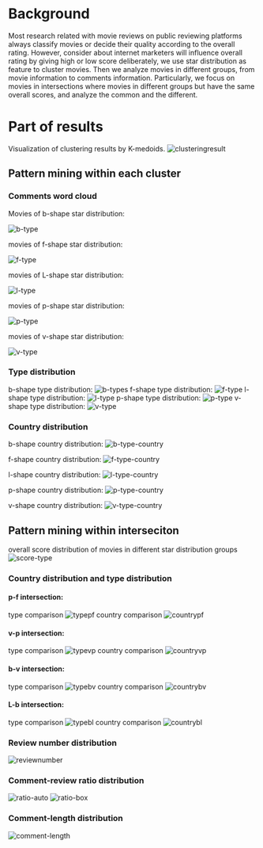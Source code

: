 # Background
Most research related with movie reviews on public reviewing platforms always classify movies or decide their quality according to the overall rating. However, consider about internet marketers will influence overall rating by giving high or low score deliberately, we use star distribution as feature to cluster movies. Then we analyze movies in different groups, from movie information to comments information. Particularly, we focus on movies in intersections where movies in different groups but have the same overall scores, and analyze the common and the different. 
# Part of results
Visualization of clustering results by K-medoids.
![clusteringresult](https://raw.githubusercontent.com/EvenYi/DataMiningFinalProject/master/Image/cluster_of_star_distribution.png)
## Pattern mining within each cluster
### Comments word cloud
Movies of b-shape star distribution:

![b-type](https://raw.githubusercontent.com/EvenYi/DataMiningFinalProject/master/Image/b_type_wordscloud.jpg)

movies of f-shape star distribution:

![f-type](https://raw.githubusercontent.com/EvenYi/DataMiningFinalProject/master/Image/f_type_wordscloud.jpg)

movies of L-shape star distribution:

![l-type](https://raw.githubusercontent.com/EvenYi/DataMiningFinalProject/master/Image/l_type_wordscloud.jpg)

movies of p-shape star distribution:

![p-type](https://raw.githubusercontent.com/EvenYi/DataMiningFinalProject/master/Image/p_type_wordscloud.jpg)

movies of v-shape star distribution:

![v-type](https://raw.githubusercontent.com/EvenYi/DataMiningFinalProject/master/Image/v_type_wordscloud.jpg)

### Type distribution
b-shape type distribution:
![b-types](Image/b_cluster_movie_type.png)
f-shape type distribution:
![f-type](Image/f_cluster_movie_type.png)
l-shape type distribution:
![l-type](Image/l_cluster_movie_type.png)
p-shape type distribution:
![p-type](Image/p_cluster_movie_type.png)
v-shape type distribution:
![v-type](Image/v_cluster_movie_type.png)

### Country distribution

b-shape country distribution:
![b-type-country](Image/b_cluster_movie_country.png)

f-shape country distribution:
![f-type-country](Image/f_cluster_movie_country.png)

l-shape country distribution:
![l-type-country](Image/l_cluster_movie_country.png)

p-shape country distribution:
![p-type-country](Image/p_cluster_movie_country.png)

v-shape country distribution:
![v-type-country](Image/v_cluster_movie_country.png)

## Pattern mining within interseciton
overall score distribution of movies in different star distribution groups
![score-type](https://raw.githubusercontent.com/EvenYi/DataMiningFinalProject/master/Image/DM-scores-type.png)

### Country distribution and type distribution

#### p-f intersection:
type comparison
![typepf](Image/DM-typepf.png)
country comparison
![countrypf](Image/DM-countrypf.png)

#### v-p intersection:
type comparison
![typevp](Image/DM-typevp.png)
country comparison
![countryvp](Image/DM-countryvp.png)

#### b-v intersection:
type comparison
![typebv](Image/DM-typebv.png)
country comparison
![countrybv](Image/DM-countrybv.png)

#### L-b intersection:
type comparison
![typebl](Image/DM-typebl.png)
country comparison
![countrybl](Image/DM-countrybl.png)

### Review number distribution
![reviewnumber](Image/DM-review-box.png)

### Comment-review ratio distribution
![ratio-auto](Image/DM-ratio-auto.png)
![ratio-box](Image/DM-ratio-box.png)

### Comment-length distribution
![comment-length](Image/DM-comment-length-box.png)